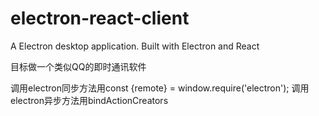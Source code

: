 # electron-react-client
A Electron desktop application. Built with Electron and React

目标做一个类似QQ的即时通讯软件

调用electron同步方法用const {remote} = window.require('electron');
调用electron异步方法用bindActionCreators
